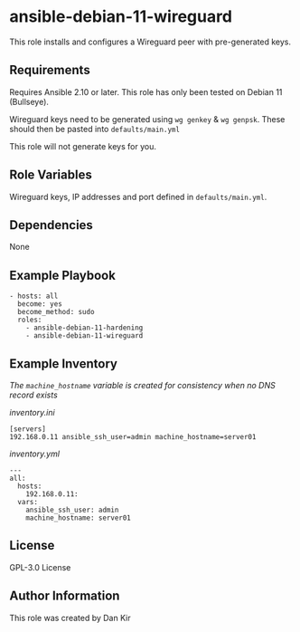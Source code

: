 ansible-debian-11-wireguard
==============================
This role installs and configures a Wireguard peer with pre-generated keys.

Requirements
------------
Requires Ansible 2.10 or later. This role has only been tested on Debian 11 (Bullseye).

Wireguard keys need to be generated using `wg genkey` & `wg genpsk`.
These should then be pasted into `defaults/main.yml`

This role will not generate keys for you.

Role Variables
--------------
Wireguard keys, IP addresses and port defined in `defaults/main.yml`.

Dependencies
------------
None

Example Playbook
----------------

    - hosts: all
      become: yes
      become_method: sudo
      roles:
        - ansible-debian-11-hardening
        - ansible-debian-11-wireguard

Example Inventory
-----------------
*The `machine_hostname` variable is created for consistency when no DNS record exists*

*inventory.ini*

    [servers]
    192.168.0.11 ansible_ssh_user=admin machine_hostname=server01

*inventory.yml*

    ---
    all:
      hosts:
        192.168.0.11:
      vars:
        ansible_ssh_user: admin
        machine_hostname: server01

License
-------
GPL-3.0 License

Author Information
------------------
This role was created by Dan Kir
